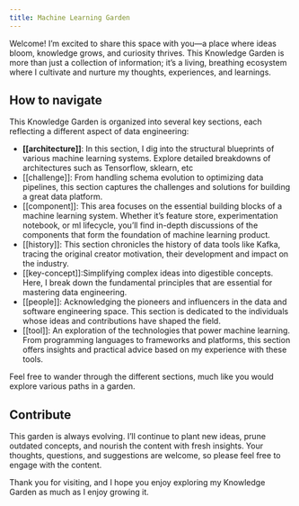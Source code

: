 ```yaml
---
title: Machine Learning Garden
---
```


Welcome! I’m excited to share this space with you—a place where ideas bloom, knowledge grows, and curiosity thrives. This Knowledge Garden is more than just a collection of information; it’s a living, breathing ecosystem where I cultivate and nurture my thoughts, experiences, and learnings.

## How to navigate

This Knowledge Garden is organized into several key sections, each reflecting a different aspect of data engineering:
- **[[architecture]]**: In this section, I dig into the structural blueprints of various machine learning systems. Explore detailed breakdowns of architectures such as Tensorflow, sklearn, etc
- [[challenge]]: From handling schema evolution to optimizing data pipelines, this section captures the challenges and solutions for building a great data platform.
- [[component]]: This area focuses on the essential building blocks of a machine learning system. Whether it’s feature store, experimentation notebook, or ml lifecycle, you’ll find in-depth discussions of the components that form the foundation of machine learning product.
- [[history]]: This section chronicles the history of data tools like Kafka, tracing the original creator motivation, their development and impact on the industry.
- [[key-concept]]:Simplifying complex ideas into digestible concepts. Here, I break down the fundamental principles that are essential for mastering data engineering.
- [[people]]: Acknowledging the pioneers and influencers in the data and software engineering space. This section is dedicated to the individuals whose ideas and contributions have shaped the field.
- [[tool]]: An exploration of the technologies that power machine learning. From programming languages to frameworks and platforms, this section offers insights and practical advice based on my experience with these tools.

Feel free to wander through the different sections, much like you would explore various paths in a garden.

## Contribute

This garden is always evolving. I’ll continue to plant new ideas, prune outdated concepts, and nourish the content with fresh insights. Your thoughts, questions, and suggestions are welcome, so please feel free to engage with the content.

Thank you for visiting, and I hope you enjoy exploring my Knowledge Garden as much as I enjoy growing it.